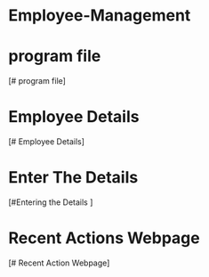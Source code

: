 # Employee-Management
# program file
[# program file] 
# Employee Details 
[# Employee Details] 
# Enter The Details
[#Entering the Details ]
# Recent Actions Webpage
[# Recent Action Webpage]
